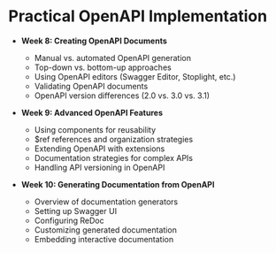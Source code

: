 # Practical OpenAPI Implementation
- **Week 8: Creating OpenAPI Documents**
  - Manual vs. automated OpenAPI generation
  - Top-down vs. bottom-up approaches
  - Using OpenAPI editors (Swagger Editor, Stoplight, etc.)
  - Validating OpenAPI documents
  - OpenAPI version differences (2.0 vs. 3.0 vs. 3.1)

- **Week 9: Advanced OpenAPI Features**
  - Using components for reusability
  - $ref references and organization strategies
  - Extending OpenAPI with extensions
  - Documentation strategies for complex APIs
  - Handling API versioning in OpenAPI

- **Week 10: Generating Documentation from OpenAPI**
  - Overview of documentation generators
  - Setting up Swagger UI
  - Configuring ReDoc
  - Customizing generated documentation
  - Embedding interactive documentation
